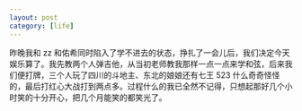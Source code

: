 ```yaml
---
layout: post
category: [life]
---
```


昨晚我和 zz 和佑希同时陷入了学不进去的状态，挣扎了一会儿后，我们决定今天娱乐算了。我先教两个人弹吉他，从当初老师教我那样一点一点来学和弦，后来我们便打牌，三个人玩了四川的斗地主、东北的娘娘还有七王 523 什么奇奇怪怪的，最后打红心大战打到两点多。过程什么的我已全然不记得，只想起那好几个小时笑的十分开心，把几个月能笑的都笑光了。
